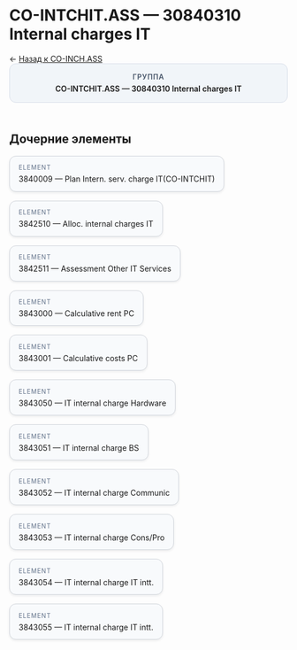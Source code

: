 # CO-INTCHIT.ASS — 30840310 Internal charges IT
<p class="cc-breadcrumb">← <a href='../../level_02/CO-INCH.ASS/'>Назад к CO-INCH.ASS</a></p>
<style>
.cc-container { display: flex; flex-direction: column; gap: 1.5rem; }
.cc-breadcrumb { margin: 0; }
.cc-parent { padding: 1rem 1.25rem; border-radius: 12px; background: #f1f5f9; border: 1px solid #d8dee9; text-align: center; font-weight: 600; }
.cc-parent .cc-tag { font-size: 0.8rem; text-transform: uppercase; color: #475569; letter-spacing: 0.06em; }
.cc-children { display: flex; flex-wrap: wrap; gap: 1rem; }
.cc-tile { display: block; min-width: 180px; padding: 0.85rem 1rem; border-radius: 12px; border: 1px solid #d1d5db; background: #ffffff; box-shadow: 0 2px 4px rgba(15, 23, 42, 0.08); transition: transform 0.1s ease, box-shadow 0.1s ease; color: inherit; text-decoration: none; }
.cc-tile:hover { transform: translateY(-2px); box-shadow: 0 6px 12px rgba(15, 23, 42, 0.15); }
.cc-tile-leaf { background: #f8fafc; }
.cc-tag { font-size: 0.7rem; color: #64748b; text-transform: uppercase; letter-spacing: 0.08em; margin-bottom: 0.3rem; }
</style>
<div class='cc-container'>
  <div class='cc-parent'>
    <div class='cc-tag'>Группа</div>
    <div>CO-INTCHIT.ASS — 30840310 Internal charges IT</div>
  </div>
  <div>
    <h2>Дочерние элементы</h2>
<div class='cc-children'><div class='cc-tile cc-tile-leaf'><div class='cc-tag'>ELEMENT</div><div>3840009 — Plan Intern. serv. charge IT(CO-INTCHIT)</div></div><div class='cc-tile cc-tile-leaf'><div class='cc-tag'>ELEMENT</div><div>3842510 — Alloc. internal charges IT</div></div><div class='cc-tile cc-tile-leaf'><div class='cc-tag'>ELEMENT</div><div>3842511 — Assessment Other IT Services</div></div><div class='cc-tile cc-tile-leaf'><div class='cc-tag'>ELEMENT</div><div>3843000 — Calculative rent PC</div></div><div class='cc-tile cc-tile-leaf'><div class='cc-tag'>ELEMENT</div><div>3843001 — Calculative costs PC</div></div><div class='cc-tile cc-tile-leaf'><div class='cc-tag'>ELEMENT</div><div>3843050 — IT internal charge Hardware</div></div><div class='cc-tile cc-tile-leaf'><div class='cc-tag'>ELEMENT</div><div>3843051 — IT internal charge BS</div></div><div class='cc-tile cc-tile-leaf'><div class='cc-tag'>ELEMENT</div><div>3843052 — IT internal charge Communic</div></div><div class='cc-tile cc-tile-leaf'><div class='cc-tag'>ELEMENT</div><div>3843053 — IT internal charge Cons/Pro</div></div><div class='cc-tile cc-tile-leaf'><div class='cc-tag'>ELEMENT</div><div>3843054 — IT internal charge IT intt.</div></div><div class='cc-tile cc-tile-leaf'><div class='cc-tag'>ELEMENT</div><div>3843055 — IT internal charge IT intt.</div></div></div>
  </div>
</div>
